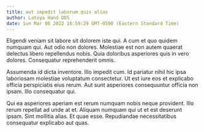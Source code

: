 ```yaml
---
title: aut impedit laborum quis alias
author: Latoya Hand DDS
date: Sun Mar 06 2022 16:59:29 GMT-0500 (Eastern Standard Time)
---
```

Eligendi veniam sit labore sit dolorem iste qui. A cum et quo quidem numquam qui. Aut odio non dolores. Molestiae est non autem quaerat delectus libero repellendus nobis. Quia doloribus asperiores quis in vero dolores. Consequatur reprehenderit omnis.

 Assumenda id dicta inventore. Illo impedit cum. Id pariatur nihil hic ipsa laboriosam molestiae voluptatum consectetur. Ut est iure eos et explicabo officia perspiciatis eius rerum. Aut sunt asperiores consequuntur officia non ipsam. Illo consequatur qui.

 Qui ea asperiores aperiam est rerum numquam nobis neque provident. Illo rerum repellat ad unde at et. Aliquam numquam qui ut et est deserunt ipsam. Sint mollitia alias. Et quae esse. Repudiandae necessitatibus consequatur explicabo aut quas.